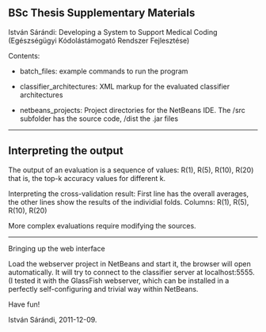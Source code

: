 ## BSc Thesis Supplementary Materials

István Sárándi: Developing a System to Support Medical Coding (Egészségügyi Kódolástámogató Rendszer Fejlesztése)

Contents:

- batch_files:
	example commands to run the program

- classifier_architectures:
	XML markup for the evaluated classifier architectures

- netbeans_projects:
	Project directories for the NetBeans IDE. The /src subfolder has the source code, /dist the .jar files

------------------------------

## Interpreting the output

The output of an evaluation is a sequence of values: R(1), R(5), R(10), R(20)
that is, the top-k accuracy values for different k.

Interpreting the cross-validation result:
First line has the overall averages, the other lines show the results of the individial folds.
Columns: R(1), R(5), R(10), R(20)

More complex evaluations require modifying the sources.

------------------------------

Bringing up the web interface

Load the webserver project in NetBeans and start it, the browser will open automatically.
It will try to connect to the classifier server at localhost:5555.
(I tested it with the GlassFish webserver, which can be installed in a perfectly self-configuring and trivial way within NetBeans.

Have fun!

István Sárándi, 2011-12-09.
